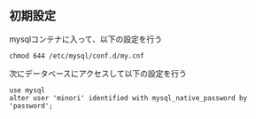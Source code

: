 ## 初期設定
mysqlコンテナに入って、以下の設定を行う
```
chmod 644 /etc/mysql/conf.d/my.cnf
```

次にデータベースにアクセスして以下の設定を行う
```
use mysql
alter user 'minori' identified with mysql_native_password by 'password';
```
